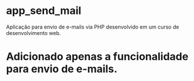 # app_send_mail
Aplicação para envio de e-mails via PHP desenvolvido em um curso de desenvolvimento web.

# Adicionado apenas a funcionalidade para envio de e-mails.
